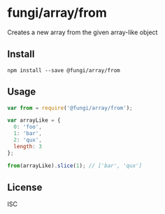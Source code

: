 fungi/array/from
================

Creates a new array from the given array-like object

Install
-------

    npm install --save @fungi/array/from

Usage
-----

```js
var from = require('@fungi/array/from');

var arrayLike = {
  0: 'foo',
  1: 'bar',
  2: 'qux',
  length: 3
};

from(arrayLike).slice(1); // ['bar', 'qux']
```

License
-------

ISC
